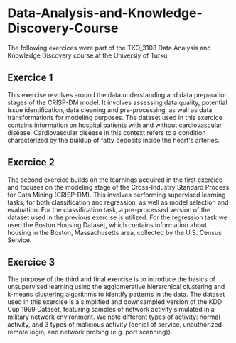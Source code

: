 # Data-Analysis-and-Knowledge-Discovery-Course

The following exercices were part of the TKO_3103 Data Analysis and Knowledge Discovery course at the Universiy of Turku

## Exercice 1
This exercise revolves around the data understanding and data preparation stages of the CRISP-DM model. It involves assessing data quality, potential issue identification, data cleaning and pre-processing, as well as data transformations for modeling purposes. The dataset used in this exercice contains information on hospital patients with and without cardiovascular disease. Cardiovascular disease in this context refers to a condition characterized by the buildup of fatty deposits inside the heart's arteries.

## Exercice 2
The second exercice builds on the learnings acquired in the first exercice and focuses on the modeling stage of the Cross-Industry Standard Process for Data Mining (CRISP-DM). This involves performing supervised learning tasks, for both classification and regression, as well as model selection and evaluation. For the classification task, a pre-processed version of the dataset used in the previous exercise is utilized. For the regression task we used the Boston Housing Dataset, which contains information about housing in the Boston, Massachusetts area, collected by the U.S. Census Service.

## Exercice 3
The purpose of the third and final exercise is to introduce the basics of unsupervised learning using the agglomerative hierarchical clustering and k-means clustering algorithms to identify patterns in the data. The dataset used in this exercise is a simplified and downsampled version of the KDD Cup 1999 Dataset, featuring samples of network activity simulated in a military network environment. We note different types of activity: normal activity, and 3 types of malicious activity (denial of service, unauthorized remote login, and network probing (e.g. port scanning)).


